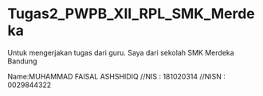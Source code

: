 # Tugas2_PWPB_XII_RPL_SMK_Merdeka
Untuk mengerjakan tugas dari guru. Saya dari sekolah SMK Merdeka Bandung

Name:MUHAMMAD FAISAL ASHSHIDIQ
//NIS : 181020314
//NISN : 0029844322
